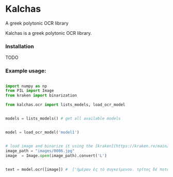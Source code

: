 # Kalchas

A greek polytonic OCR library  


Kalchas is a greek polytonic OCR library. 


### Installation 

TODO


###  Example usage: 



```python

import numpy as np
from PIL import Image
from kraken import binarization

from kalchas.ocr import lists_models, load_ocr_model


models = lists_models() # get all available models 


model = load_ocr_model('model1') 


# load image and binarize it using the [kraken](https://kraken.re/main/index.html).ocr libray
image_path = "images/0086.jpg" 
image  = Image.open(image_path).convert('L')
 

text = model.ocr([image]) #  ['ἡμέραν ἐς τὸ συγκείμενον. τρίτος δέ ποτε ἐν']

``` 